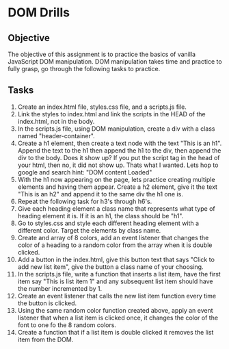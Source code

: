# DOM Drills
## Objective
The objective of this assignment is to practice the basics of vanilla JavaScript DOM manipulation. DOM manipulation takes time and practice to fully grasp, go through the following tasks to practice.

## Tasks
1. Create an index.html file, styles.css file, and a scripts.js file.
2. Link the styles to index.html and link the scripts in the HEAD of the index.html, not in the body.
3. In the scripts.js file, using DOM manipulation, create a div with a class named "header-container".
4. Create a h1 element, then create a text node with the text "This is an h1". Append the text to the h1 then append the h1 to the div, then append the div to the body. Does it show up? If you put the script tag in the head of your html, then no, it did not show up. Thats what I wanted. Lets hop to google and search hint: "DOM content Loaded"
4. With the h1 now appearing on the page, lets practice creating multiple elements and having them appear. Create a h2 element, give it the text "This is an h2" and append it to the same div the h1 one is.
5. Repeat the following task for h3's through h6's.
6. Give each heading element a class name that represents what type of heading element it is. If it is an h1, the class should be "h1".
7. Go to styles.css and style each different heading element with a different color. Target the elements by class name.
8. Create and array of 8 colors, add an event listener that changes the color of a heading to a random color from the array when it is double clicked.
9. Add a button in the index.html, give this button text that says "Click to add new list item", give the button a class name of your choosing.
10. In the scripts.js file, write a function that inserts a list item, have the first item say "This is list item 1" and any subsequent list item should have the number incremented by 1.
11. Create an event listener that calls the new list item function every time the button is clicked.
12. Using the same random color function created above, apply an event listener that when a list item is clicked once, it changes the color of the font to one fo the 8 random colors.
13. Create a function that if a list item is double clicked it removes the list item from the DOM.